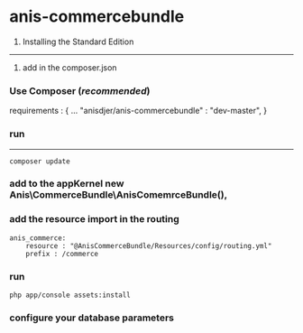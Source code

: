 anis-commercebundle
===================


1) Installing the Standard Edition
----------------------------------
1) add in the composer.json

### Use Composer (*recommended*)

requirements : {
 ... 
 "anisdjer/anis-commercebundle" : "dev-master",
 }
### run 
--------
    composer update
### add to the appKernel new Anis\CommerceBundle\AnisComemrceBundle(),
### add the resource import in the routing 
    anis_commerce:
        resource : "@AnisCommerceBundle/Resources/config/routing.yml"
        prefix : /commerce
	
### run 
    php app/console assets:install
### configure your database parameters